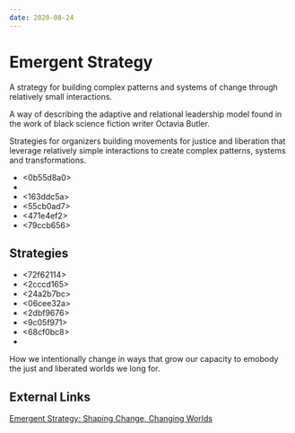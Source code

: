 ```yaml
---
date: 2020-08-24
---
```


# Emergent Strategy

A strategy for building complex patterns and systems of change through relatively small interactions. 

A way of describing the adaptive and relational leadership model found in the work of black science fiction writer Octavia Butler.

Strategies for organizers building movements for justice and liberation that leverage relatively simple interactions to create complex patterns, systems and transformations.

- <0b55d8a0>
- <b60dc378>
- <163ddc5a>
- <55cb0ad7>
- <471e4ef2>
- <79ccb656>

## Strategies
- <72f62114>
- <2cccd165>
- <24a2b7bc>
- <06cee32a>
- <2dbf9676>
- <9c05f971>
- <68cf0bc8>
- <e662fff1>

How we intentionally change in ways that grow our capacity to emobody the just and liberated worlds we long for.

## External Links
[Emergent Strategy: Shaping Change, Changing Worlds](https://www.goodreads.com/book/show/29633913-emergent-strategy "Emergent Strategy: Shaping Change, Changing Worlds")
